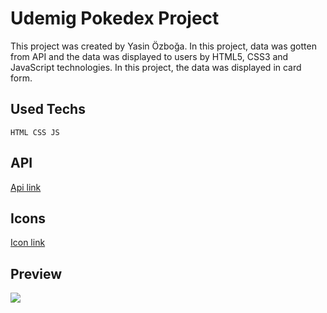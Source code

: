 # Udemig Pokedex Project

This project was created by Yasin Özboğa.
In this project, data was gotten from API and the data was displayed to users by HTML5, CSS3 and JavaScript technologies.
In this project, the data was displayed in card form.

## Used Techs

```
HTML CSS JS
```

## API

[Api link](https://pokeapi.co/)

## Icons

[Icon link](https://fontawesome.com/)

## Preview

<img src="./Pokedex Gif.gif">
